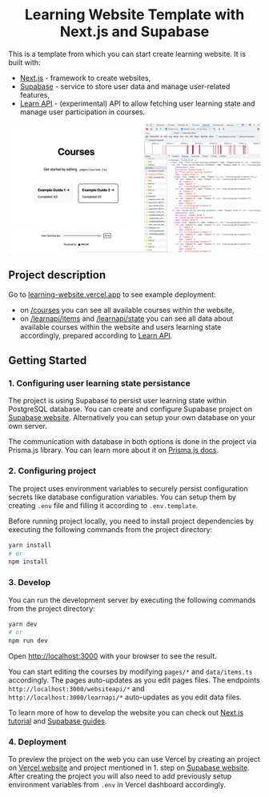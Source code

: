 <h1 align="center">Learning Website Template with Next.js and Supabase</h1>

This is a template from which you can start create learning website. It is built with:
- [Next.js](https://nextjs.org/) - framework to create websites,
- [Supabase](https://supabase.com) - service to store user data and manage user-related features,
- [Learn API](https://github.com/orzechdev/learn-api) - (experimental) API to allow fetching user learning state and manage user participation in courses.

![Project preview](readme-image-1.png)

## Project description

Go to [learning-website.vercel.app](https://learning-website.vercel.app) to see example deployment:

- on [/courses](https://learning-website.vercel.app/courses) you can see all available courses within the website,
- on [/learnapi/items](https://learning-website.vercel.app/learnapi/items) and [/learnapi/state](https://learning-website.vercel.app/learnapi/state) you can see all data about available courses within the website and users learning state accordingly, prepared according to [Learn API](https://github.com/orzechdev/learn-api).

## Getting Started

### 1. Configuring user learning state persistance

The project is using Supabase to persist user learning state within PostgreSQL database. You can create and configure Supabase project on [Supabase website](https://supabase.com). Alternatively you can setup your own database on your own server.

The communication with database in both options is done in the project via Prisma.js library. You can learn more about it on [Prisma.js docs](https://www.prisma.io/docs/).

### 2. Configuring project

The project uses environment variables to securely persist configuration secrets like database configuration variables. You can setup them by creating `.env` file and filling it according to `.env.template`.

Before running project locally, you need to install project dependencies by executing the following commands from the project directory:

```bash
yarn install
# or
npm install
```

### 3. Develop

You can run the development server by executing the following commands from the project directory:

```bash
yarn dev
# or
npm run dev
```

Open [http://localhost:3000](http://localhost:3000) with your browser to see the result.

You can start editing the courses by modifying `pages/*` and `data/items.ts` accordingly. The pages auto-updates as you edit pages files. The endpoints  `http://localhost:3000/websiteapi/*` and `http://localhost:3000/learnapi/*` auto-updates as you edit data files.

To learn more of how to develop the website you can check out [Next.js tutorial](https://nextjs.org/learn) and [Supabase guides](https://supabase.com/docs).

### 4. Deployment

To preview the project on the web you can use Vercel by creating an project on [Vercel website](https://vercel.com/) and project mentioned in 1. step on [Supabase website](https://supabase.com/). After creating the project you will also need to add previously setup environment variables from `.env` in Vercel dashboard accordingly.
